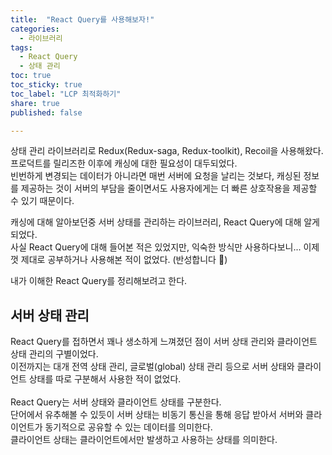```yaml
---
title:  "React Query를 사용해보자!"
categories: 
  - 라이브러리
tags:
  - React Query
  - 상태 관리
toc: true
toc_sticky: true
toc_label: "LCP 최적화하기"
share: true
published: false

---
```


상태 관리 라이브러리로 Redux(Redux-saga, Redux-toolkit), Recoil을 사용해왔다. <br>
프로덕트를 릴리즈한 이후에 캐싱에 대한 필요성이 대두되었다. <br>
빈번하게 변경되는 데이터가 아니라면 매번 서버에 요청을 날리는 것보다, 캐싱된 정보를 제공하는 것이 서버의 부담을 줄이면서도 사용자에게는 더 빠른 상호작용을 제공할 수 있기 때문이다. <br>

캐싱에 대해 알아보던중 서버 상태를 관리하는 라이브러리, React Query에 대해 알게되었다. <br>
사실 React Query에 대해 들어본 적은 있었지만, 익숙한 방식만 사용하다보니... 이제껏 제대로 공부하거나 사용해본 적이 없었다. (반성합니다 🥲) <br>

내가 이해한 React Query를 정리해보려고 한다.

## 서버 상태 관리
React Query를 접하면서 꽤나 생소하게 느껴졌던 점이 서버 상태 관리와 클라이언트 상태 관리의 구별이었다. <br>
이전까지는 대개 전역 상태 관리, 글로벌(global) 상태 관리 등으로 서버 상태와 클라이언트 상태를 따로 구분해서 사용한 적이 없었다. <br> <br>
React Query는 서버 상태와 클라이언트 상태를 구분한다. <br>
단어에서 유추해볼 수 있듯이 서버 상태는 비동기 통신을 통해 응답 받아서 서버와 클라이언트가 동기적으로 공유할 수 있는 데이터를 의미한다. <br>
클라이언트 상태는 클라이언트에서만 발생하고 사용하는 상태를 의미한다. <br> <br>
